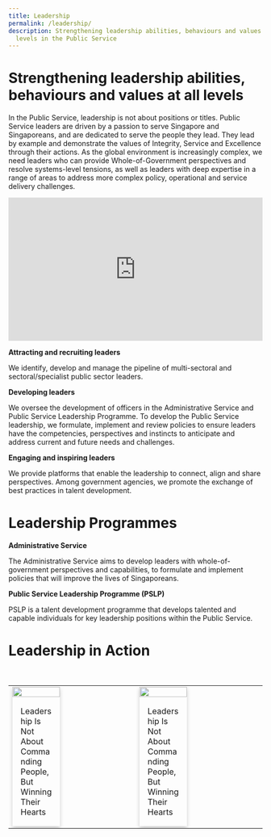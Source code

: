 ```yaml
---
title: Leadership
permalink: /leadership/
description: Strengthening leadership abilities, behaviours and values at all
  levels in the Public Service
---
```

# Strengthening leadership abilities, behaviours and values at all levels

In the Public Service,&nbsp;leadership is not about positions or titles. Public Service leaders are driven by a passion to serve Singapore and Singaporeans, and are dedicated to serve the people they lead. They lead by example and demonstrate the values of Integrity, Service and Excellence through their actions. As the global environment is increasingly complex, we need leaders who can provide Whole-of-Government perspectives and resolve systems-level tensions, as well as leaders with deep expertise in a range of areas to address more complex policy, operational and service delivery challenges.

<div> <div style="position:relative;padding-top:56.25%;"> <iframe style="position:absolute;top:0;left:0;width:100%;height:100%;" align="center" allowfullscreen="" allow="accelerometer; autoplay; clipboard-write; encrypted-media; gyroscope; picture-in-picture" frameborder="0" title="YouTube video player" src="https://www.youtube.com/embed/SwK4OIYlPKc"></iframe> </div> </div>

**Attracting and recruiting leaders**

We identify, develop and manage the pipeline of multi-sectoral and sectoral/specialist public sector leaders.

**Developing leaders**

We oversee the development of officers in the Administrative Service and Public Service Leadership Programme. To develop the Public Service leadership, we formulate, implement and review policies to ensure leaders have the competencies, perspectives and instincts to anticipate and address current and future needs and challenges.

**Engaging and inspiring leaders**

We provide platforms that enable the leadership to connect, align and share perspectives. Among government agencies, we promote the exchange of best practices in talent development.

# Leadership Programmes

**Administrative Service**

The Administrative Service aims to develop leaders with whole-of-government perspectives and capabilities, to formulate and implement policies that will improve the lives of Singaporeans.

**Public Service Leadership Programme (PSLP)**

PSLP is a talent development programme that develops talented and capable individuals for key leadership positions within the Public Service.






<style>
.card {
  box-shadow: 0 4px 8px 0 rgba(0,0,0,0.2);
  width: 40%;
}

.card:hover {
  box-shadow: 0 8px 16px 0 rgba(0,0,0,0.2);
}

.container {
  padding: 2px 16px;
}
</style>



# Leadership in Action
<br>
<table> <tbody><tr> <td width="50%">
<div class="card">
  <a href="https://www.psd.gov.sg/challenge/people/cuppa/leadership-is-not-about-commanding-people-but-winning-their-hearts"><img src="https://www.psd.gov.sg/images/default-source/challenge-library/Article-Image/cuppa22f59a97bf9f668da9107ff0000351172.jpg" style="width:100%"></a>
  <div class="container">
    <p> Leadership Is Not About Commanding People, But Winning Their Hearts</p>
  </div>
	</div></td>
	<td> 
		<div class="card">
  <a href="https://www.psd.gov.sg/challenge/people/cuppa/leadership-is-not-about-commanding-people-but-winning-their-hearts"><img src="https://www.psd.gov.sg/images/default-source/challenge-library/Article-Image/cuppa22f59a97bf9f668da9107ff0000351172.jpg" style="width:100%"></a>
  <div class="container">
    <p> Leadership Is Not About Commanding People, But Winning Their Hearts</p>
  </div>
		</div></td></tr></tbody></table>
<br>